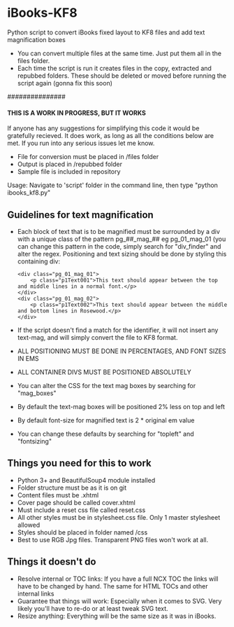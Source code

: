 iBooks-KF8
==========

Python script to convert iBooks fixed layout to KF8 files and add text magnification boxes

  * You can convert multiple files at the same time. Just put them all in the files folder.
  * Each time the script is run it creates files in the copy, extracted and repubbed folders. These should be deleted or moved before running the script again (gonna fix this soon)
  
###############

#### THIS IS A WORK IN PROGRESS, BUT IT WORKS

If anyone has any suggestions for simplifying this code it would be gratefully recieved.
It does work, as long as all the conditions below are met.
If you run into any serious issues let me know.

  * File for conversion must be placed in /files folder
  * Output is placed in /repubbed folder
  * Sample file is included in repository
  
Usage: Navigate to 'script' folder in the command line, then type "python ibooks_kf8.py"

## Guidelines for text magnification
  
  * Each block of text that is to be magnified must be surrounded by a div with a unique class of the pattern pg\_##\_mag_## eg pg_01_mag_01 (you can change this pattern in the code, simply search for "div_finder" and alter the regex. Positioning and text sizing should be done by styling this containing div:


	   	<div class="pg_01_mag_01">	
	   		<p class="p1Text001">This text should appear between the top and middle lines in a normal font.</p>  
	   	</div>
	   	<div class="pg_01_mag_02"> 
	   		<p class="p1Text002">This text should appear between the middle and bottom lines in Rosewood.</p>  	
	   	</div>
  
  * If the script doesn't find a match for the identifier, it will not insert any text-mag, and will simply convert the file to KF8 format.
  * ALL POSITIONING MUST BE DONE IN PERCENTAGES, AND FONT SIZES IN EMS
  * ALL CONTAINER DIVS MUST BE POSITIONED ABSOLUTELY  
  * You can alter the CSS for the text mag boxes by searching for "mag_boxes"
  * By default the text-mag boxes will be positioned 2% less on top and left
  * By default font-size for magnified text is 2 * original em value
  * You can change these defaults by searching for "topleft" and "fontsizing"
  
## Things you need for this to work

  * Python 3+ and BeautifulSoup4 module installed
  * Folder structure must be as it is on git
  * Content files must be .xhtml
  * Cover page should be called cover.xhtml
  * Must include a reset css file called reset.css
  * All other styles must be in stylesheet.css file. Only 1 master stylesheet allowed
  * Styles should be placed in folder named /css
  * Best to use RGB Jpg files. Transparent PNG files won't work at all.
  
## Things it doesn't do
  
  * Resolve internal or TOC links: If you have a full NCX TOC the links will have to be changed by hand. The same for HTML TOCs and other internal links
  * Guarantee that things will work: Especially when it comes to SVG. Very likely you'll have to re-do or at least tweak SVG text.
  * Resize anything: Everything will be the same size as it was in iBooks. 